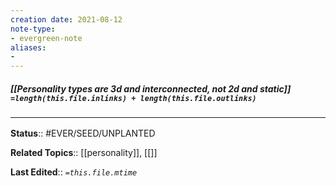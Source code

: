```yaml
---
creation date: 2021-08-12
note-type: 
- evergreen-note
aliases:
- 
---
```

##### [[Personality types are 3d and interconnected, not 2d and static]] `=length(this.file.inlinks) + length(this.file.outlinks)`


### <hr class="footnote"/>

**Status**:: #EVER/SEED/UNPLANTED 

**Related Topics**:: [[personality]], [[]]
	
**Last Edited**:: *`=this.file.mtime`*